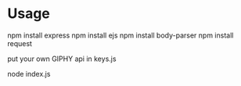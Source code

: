 # Usage
npm install express
npm install ejs
npm install body-parser
npm install request

put your own GIPHY api in keys.js

node index.js
